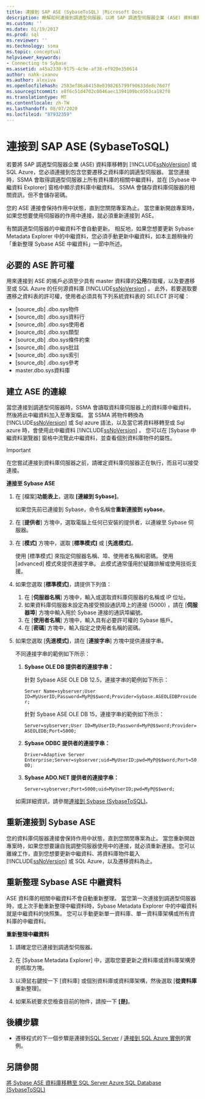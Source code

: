 ```yaml
---
title: 連接到 SAP ASE (SybaseToSQL) |Microsoft Docs
description: 瞭解如何連接到調適型伺服器，以將 SAP 調適型伺服器企業 (ASE) 資料庫移轉至 SQL Server 或 Azure SQL Database。
ms.custom: ''
ms.date: 01/19/2017
ms.prod: sql
ms.reviewer: ''
ms.technology: ssma
ms.topic: conceptual
helpviewer_keywords:
- Connecting to Sybase
ms.assetid: a45a2330-9175-4c9e-af38-ef920e350614
author: nahk-ivanov
ms.author: alexiva
ms.openlocfilehash: 2583ef86a84158e0398265799f90633de8c76d7f
ms.sourcegitcommit: e8f6c51d4702c0046aec1394109bc0503ca182f0
ms.translationtype: MT
ms.contentlocale: zh-TW
ms.lasthandoff: 08/07/2020
ms.locfileid: "87932359"
---
```

# <a name="connecting-to-sap-ase-sybasetosql"></a>連接到 SAP ASE (SybaseToSQL) 

若要將 SAP 調適型伺服器企業 (ASE) 資料庫移轉到 [!INCLUDE[ssNoVersion](../../includes/ssnoversion-md.md)] 或 SQL Azure，您必須連接到包含您要遷移之資料庫的調適型伺服器。 當您連接時，SSMA 會取得調適型伺服器上所有資料庫的相關中繼資料，並在 [Sybase 中繼資料 Explorer] 窗格中顯示資料庫中繼資料。 SSMA 會儲存資料庫伺服器的相關資訊，但不會儲存密碼。  
  
您的 ASE 連接會保持作用中狀態，直到您關閉專案為止。 當您重新開啟專案時，如果您想要使用伺服器的作用中連接，就必須重新連接到 ASE。  
  
有關調適型伺服器的中繼資料不會自動更新。 相反地，如果您想要更新 Sybase Metadata Explorer 中的中繼資料，您必須手動更新中繼資料，如本主題稍後的「重新整理 Sybase ASE 中繼資料」一節中所述。  
  
## <a name="required-ase-permissions"></a>必要的 ASE 許可權

用來連接到 ASE 的帳戶必須至少具有 master 資料庫的**公用**存取權，以及要遷移至或 SQL Azure 的任何源資料庫 [!INCLUDE[ssNoVersion](../../includes/ssnoversion-md.md)] 。 此外，若要選取要遷移之資料表的許可權，使用者必須具有下列系統資料表的 SELECT 許可權：  
  
- [source_db] .dbo.sys物件  
- [source_db] .dbo.sys資料行  
- [source_db] .dbo.sys使用者  
- [source_db] .dbo.sys類型  
- [source_db] .dbo.sys條件約束  
- [source_db] .dbo.sys批註  
- [source_db] .dbo.sys索引  
- [source_db] .dbo.sys參考  
- master.dbo.sys資料庫  
  
## <a name="establishing-a-connection-to-ase"></a>建立 ASE 的連線

當您連接到調適型伺服器時，SSMA 會讀取資料庫伺服器上的資料庫中繼資料，然後將此中繼資料加入至專案檔。 當 SSMA 將物件轉換為 [!INCLUDE[ssNoVersion](../../includes/ssnoversion-md.md)] 或 Sql azure 語法，以及當它將資料移轉至或 Sql azure 時，會使用此中繼資料 [!INCLUDE[ssNoVersion](../../includes/ssnoversion-md.md)] 。 您可以在 [Sybase 中繼資料瀏覽器] 窗格中流覽此中繼資料，並查看個別資料庫物件的屬性。  
  
> [!IMPORTANT]  
> 在您嘗試連接到資料庫伺服器之前，請確定資料庫伺服器正在執行，而且可以接受連接。  
  
**連接至 Sybase ASE**
  
1. 在 [檔案]**功能表上**，選取 **[連線到 Sybase]**。  
  
   如果您先前已連接到 Sybase，命令名稱會**重新連接到 sybase**。  
  
2. 在 [**提供者**] 方塊中，選取電腦上任何已安裝的提供者，以連線至 Sybase 伺服器。  
  
3. 在 [**模式]** 方塊中，選取 [**標準模式]** 或 [**先進模式]**。  
  
   使用 [標準模式] 來指定伺服器名稱、埠、使用者名稱和密碼。 使用 [advanced] 模式來提供連接字串。 此模式通常僅用於疑難排解或使用技術支援。  
  
4. 如果您選取 [**標準模式]**，請提供下列值：  
  
    1. 在 [**伺服器名稱**] 方塊中，輸入或選取資料庫伺服器的名稱或 IP 位址。  
    2. 如果資料庫伺服器未設定為接受預設通訊埠上的連接 (5000) ，請在 [**伺服器埠**] 方塊中輸入用於 Sybase 連接的通訊埠編號。  
    3. 在 [**使用者名稱**] 方塊中，輸入具有必要許可權的 Sybase 帳戶。  
    4. 在 [**密碼**] 方塊中，輸入指定之使用者名稱的密碼。  
  
5. 如果您選取 [**先進模式]**，請在 [**連接字串**] 方塊中提供連接字串。  
  
    不同連接字串的範例如下所示：  
  
    1. **Sybase OLE DB 提供者的連接字串：**  
  
        針對 Sybase ASE OLE DB 12.5，連接字串的範例如下所示：  
  
        `Server Name=sybserver;User ID=MyUserID;Password=MyP@$$word;Provider=Sybase.ASEOLEDBProvider;`  
  
        針對 Sybase ASE OLE DB 15，連接字串的範例如下所示：  
  
        `Server=sybserver;User ID=MyUserID;Password=MyP@$$word;Provider= ASEOLEDB;Port=5000;`  
  
    2. **Sybase ODBC 提供者的連接字串：**  
  
       `Driver=Adaptive Server Enterprise;Server=sybserver;uid=MyUserID;pwd=MyP@$$word;Port=5000;`  
  
    3. **Sybase ADO.NET 提供者的連接字串：**  
  
       `Server=sybserver;Port=5000;uid=MyUserID;pwd=MyP@$$word;`  
  
    如需詳細資訊，請參閱[連接到 Sybase &#40;SybaseToSQL&#41;](../../ssma/sybase/connect-to-sybase-sybasetosql.md)。  
  
## <a name="reconnecting-to-sybase-ase"></a>重新連接到 Sybase ASE

您的資料庫伺服器連接會保持作用中狀態，直到您關閉專案為止。 當您重新開啟專案時，如果您想要讓自我調整伺服器使用中的連接，就必須重新連接。 您可以離線工作，直到您想要更新中繼資料、將資料庫物件載入 [!INCLUDE[ssNoVersion](../../includes/ssnoversion-md.md)] 或 SQL Azure，以及遷移資料為止。  
  
## <a name="refreshing-sybase-ase-metadata"></a>重新整理 Sybase ASE 中繼資料

ASE 資料庫的相關中繼資料不會自動重新整理。 當您第一次連接到調適型伺服器時，或上次手動重新整理中繼資料時，Sybase Metadata Explorer 中的中繼資料就是中繼資料的快照集。 您可以手動更新單一資料庫、單一資料庫架構或所有資料庫的中繼資料。  
  
**重新整理中繼資料**
  
1. 請確定您已連接到調適型伺服器。  
  
2. 在 [Sybase Metadata Explorer] 中，選取您要更新之資料庫或資料庫架構旁的核取方塊。  
  
3. 以滑鼠右鍵按一下 [資料庫] 或個別資料庫或資料庫架構，然後選取 [**從資料庫**重新整理]。  
  
4. 如果系統要求您檢查目前的物件，請按一下 **[是]**。  
  
## <a name="next-step"></a>後續步驟  
  
- 遷移程式的下一個步驟是連接到[SQL Server](connecting-to-sql-server-sybasetosql.md)  /  [連接到 SQL Azure 實例](connecting-to-azure-sql-db-sybasetosql.md)的實例。  
  
## <a name="see-also"></a>另請參閱

[將 Sybase ASE 資料庫移轉至 SQL Server Azure SQL Database &#40;SybaseToSQL&#41;](../../ssma/sybase/migrating-sybase-ase-databases-to-sql-server-azure-sql-db-sybasetosql.md)  
